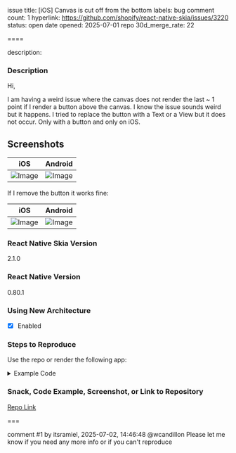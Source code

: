 issue title: [iOS] Canvas is cut off from the bottom
labels: bug
comment count: 1
hyperlink: https://github.com/shopify/react-native-skia/issues/3220
status: open
date opened: 2025-07-01
repo 30d_merge_rate: 22

====

description:
### Description

Hi,

I am having a weird issue where the canvas does not render the last ~ 1 point if  I render a button above the canvas. I know the issue sounds weird but it happens. I tried to replace the button with a Text or a View but it does not occur. Only with a button and only on iOS.

## Screenshots

| **iOS** | **Android** |
| ---------- | --------- |
| ![Image](https://github.com/user-attachments/assets/0c11b66f-31b4-42bb-9a73-b80eb5ea2905) | ![Image](https://github.com/user-attachments/assets/01bed0d1-a83d-4abb-8022-7a01e31890fb) |

If I remove the button it works fine:

| **iOS** | **Android** |
| ---------- | --------- |
| ![Image](https://github.com/user-attachments/assets/26fee845-d49c-456b-b92f-99aace4fd113) | ![Image](https://github.com/user-attachments/assets/1dc7e9fd-eb10-4fd1-bdb7-5031d377a72d) |


### React Native Skia Version

2.1.0

### React Native Version

0.80.1

### Using New Architecture

- [x] Enabled

### Steps to Reproduce

Use the repo or render the following app:

<details>
<summary>Example Code</summary

```tsx
import { Button, StyleSheet, View } from 'react-native';

import { Canvas, Rect, SkSize } from '@shopify/react-native-skia';
import { useDerivedValue, useSharedValue } from 'react-native-reanimated';

const STROKE_WIDTH = 1;

function App() {
  const size = useSharedValue<SkSize>({ width: 0, height: 0 });

  const rect = useDerivedValue(() => {
    const { width: canvasWidth, height: canvasHeight } = size.get();

    return {
      x: STROKE_WIDTH / 2,
      y: STROKE_WIDTH / 2,
      width: canvasWidth - STROKE_WIDTH,
      height: canvasHeight - STROKE_WIDTH,
    };
  }, []);

  return (
    <View style={styles.screen}>
      <Button title="Play" />
      <Canvas onSize={size} style={styles.canvas}>
        <Rect
          style={'stroke'}
          strokeWidth={STROKE_WIDTH}
          color={'rgba(0, 0, 0, 0.5)'}
          rect={rect}
        />
      </Canvas>
    </View>
  );
}

const styles = StyleSheet.create({
  screen: {
    flex: 1,
    justifyContent: 'center',
    padding: 16,
  },
  canvas: {
    width: '100%',
    aspectRatio: 2,
  },
});

export default App;
```

</details>


### Snack, Code Example, Screenshot, or Link to Repository

[Repo Link](https://github.com/itsramiel/SkiaCutOff)

===

comment #1 by itsramiel, 2025-07-02, 14:46:48
@wcandillon Please let me know if you need any more info or if you can't reproduce
